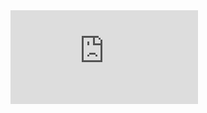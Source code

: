 <iframe src="https://www.youtube.com/embed/pYT9F8_LFTM?list=PL2_aWCzGMAwI3W_JlcBbtYTwiQSsOTa6P" title="Data structures: Binary Search Tree" frameborder="0" allow="accelerometer; autoplay; clipboard-write; encrypted-media; gyroscope; picture-in-picture" allowfullscreen></iframe>